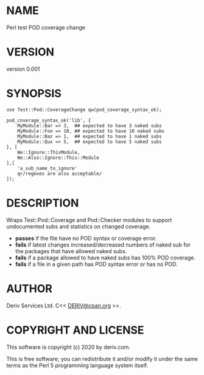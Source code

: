 # NAME

Perl test POD coverage change

# VERSION

version 0.001

# SYNOPSIS

    use Test::Pod::CoverageChange qw(pod_coverage_syntax_ok);

    pod_coverage_syntax_ok('lib', {
        MyModule::Bar => 3,  ## expected to have 3 naked subs
        MyModule::Foo => 10, ## expected to have 10 naked subs
        MyModule::Baz => 1,  ## expected to have 1 naked subs
        MyModule::Qux => 5,  ## expected to have 5 naked subs
    }, [
        We::Ignore::ThisModule,
        We::Also::Ignore::This::Module
    ],[
        'a_sub_name_to_ignore'
        qr/regexes are also acceptable/
    ]);

# DESCRIPTION

Wraps Test::Pod::Coverage and Pod::Checker modules to support undocumented subs and statistics on changed coverage.

- **passes** if the file have no POD syntax or coverage error.
- **fails** if latest changes increased/decreased numbers of naked sub for the packages that have allowed naked subs.
- **fails** if a package allowed to have naked subs has 100% POD coverage.
- **fails** if a file in a given path has POD syntax error or has no POD.

# AUTHOR

Deriv Services Ltd. C<< DERIV@cpan.org >>.

# COPYRIGHT AND LICENSE

This software is copyright (c) 2020 by deriv.com.

This is free software; you can redistribute it and/or modify it under
the same terms as the Perl 5 programming language system itself.
